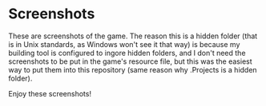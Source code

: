 # Screenshots

These are screenshots of the game. The reason this is a hidden folder (that is in Unix standards, as Windows won't see it that way) is because my building tool is configured to ingore hidden folders, and I don't need the screenshots to be put in the game's resource file, but this was the easiest way to put them into this repository (same reason why .Projects is a hidden folder).

Enjoy these screenshots!
